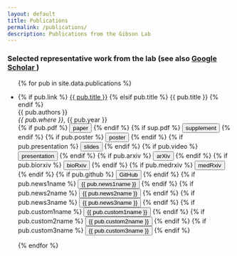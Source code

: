 ```yaml
---
layout: default
title: Publications
permalink: /publications/
description: Publications from the Gibson Lab
---
```

### Selected representative work from the lab (see also <a href="https://scholar.google.com/citations?user=epg4RggAAAAJ&hl=en"><i class="fa fa-graduation-cap"></i> Google Scholar </a>)

<ul>
{% for pub in site.data.publications %}
<li> <p>
{% if pub.link %} <a href="{{ pub.link }}">{{ pub.title }}</a>
{% elsif pub.title %} {{ pub.title }}
{% endif %}
<br>
{{ pub.authors }} <br>
<i>{{ pub.where }}</i>, {{ pub.year }} <br>
{% if pub.pdf %} <button name="button" onclick="window.location.href='{{ pub.pdf }}'"><i class="far fa-file-pdf"></i> paper</button> {% endif %}
{% if sup.pdf %} <button name="button" onclick="window.location.href='{{ sup.pdf }}'"><i class="far fa-file-pdf"></i> supplement</button> {% endif %}
{% if pub.poster %} <button name="button" onclick="window.location.href='{{ pub.poster }}'"><i class="far fa-file-pdf"></i> poster</button> {% endif %}
{% if pub.presentation %} <button name="button" onclick="window.location.href='{{ pub.presentation }}'"><i class="far fa-file-pdf"></i> slides</button> {% endif %}
{% if pub.video %} <button name="button" onclick="window.location.href='{{ pub.video }}'"><i class="fas fa-video"></i> presentation</button> {% endif %}
{% if pub.arxiv %} <button name="button" onclick="window.location.href='{{ pub.arxiv }}'"><i class="ai ai-arxiv"></i>arXiv</button> {% endif %}
{% if pub.biorxiv %} <button name="button" onclick="window.location.href='{{ pub.biorxiv }}'">bioRxiv</button> {% endif %}
{% if pub.medrxiv %} <button name="button" onclick="window.location.href='{{ pub.medrxiv }}'">medRxiv</button> {% endif %}
{% if pub.github %} <button name="button" onclick="window.location.href='{{ pub.github }}'"><i class="fab fa-github"></i> GitHub</button> {% endif %}
{% if pub.news1name %} <button name="button" onclick="window.location.href='{{ pub.news1link }}'"><i class="far fa-newspaper"></i> {{ pub.news1name }}</button> {% endif %}
{% if pub.news2name %} <button name="button" onclick="window.location.href='{{ pub.news2link }}'"><i class="far fa-newspaper"></i> {{ pub.news2name }}</button> {% endif %}
{% if pub.news3name %} <button name="button" onclick="window.location.href='{{ pub.news3link }}'"><i class="far fa-newspaper"></i> {{ pub.news3name }}</button> {% endif %}
{% if pub.custom1name %} <button name="button" onclick="window.location.href='{{ pub.custom1link }}'">{{ pub.custom1name }}</button> {% endif %}
{% if pub.custom2name %} <button name="button" onclick="window.location.href='{{ pub.custom2link }}'">{{ pub.custom2name }}</button> {% endif %}
{% if pub.custom3name %} <button name="button" onclick="window.location.href='{{ pub.custom3link }}'">{{ pub.custom3name }}</button> {% endif %}

 </p>
</li>
{% endfor %}
</ul>
